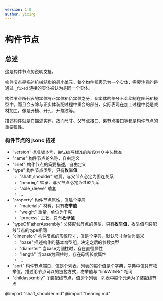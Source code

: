 ```yaml
---
version: 1.0
author: yixing
---
```


# 构件节点

## 总述

这是构件节点的说明文档。

构件节点是描述机械结构的最小单元，每个构件都表示为一个实体，需要注意的是通过 `_fixed` 连接的实体被认为是同一个实体。

构件节点所代表的实体有正实体和负实体之分，负实体的部分不会绘制在图纸和模型中，而且会去除与正实体装配过程中重合的部分，实际表现在加工过程中就是减材加工，像是开槽、开孔、开螺纹等。

描述构件就是在描述实体，故而尺寸、父节点接口、弟节点接口等都是构件节点的重要属性。

### 构件节点的 jsonc 描述

* "version" 标准版本号，尝试编写标准的阶段为 0 字头标准
* "name" 构件节点的名称，自由定义
* "brief" 构件节点的简要描述，自由定义
* "type" 构件节点类型，只有**枚举值**
  * "shaft_shoulder" 轴肩，与父节点必定为固连关系
  * "bearing" 轴承，与父节点必定为过盈关系
  * "axle_sleeve" 轴套
  * $\dots$
* "property" 构件节点属性，值是个字典
  * "materials" 材料，只有**枚举值**
  * "weight" 重量，单位为千克
  * "process" 工艺，只有**枚举值**
* "typeOfFatherAssembly" 父装配线节点的类型，只有**枚举值**，枚举值与装配线节点的type相同
* "dimension" 构件节点的形貌尺寸，值是个字典，默认尺寸单位为毫米
  * "base" 描述构件的基本构型组，决定之后的参数类型
  * "diameter" 当base为圆柱时，存在直径属性
  * "length" 当base为圆柱时，存在母线长度属性
  * $\dots$
* "port" 构件节点端口，值是个列表，列表的每个值是个字典，字典中值只有枚举值，描述弟节点可以的链接方式，枚举值与 "linkWithBr" 相同
* "childassembly" 子装配线节点，值是个列表，列表中每个元素为子装配线节点

@import "shaft_shoulder.md"
@import "bearing.md"
